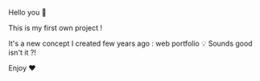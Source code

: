 Hello you :tada:

This is my first own project ! 

It's a new concept I created few years ago : web portfolio :bulb: Sounds good isn't it ?!

Enjoy :heart:
